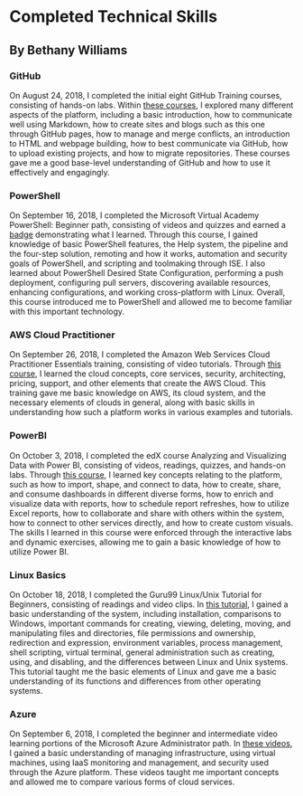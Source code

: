 # Completed Technical Skills
## By Bethany Williams

### GitHub
On August 24, 2018, I completed the initial eight GitHub Training courses, consisting of hands-on labs. Within [these courses](https://user-images.githubusercontent.com/42616466/48637322-03527500-e993-11e8-87cb-3e1bdaabf576.png), I explored many different aspects of the platform, including a basic introduction, how to communicate well using Markdown, how to create sites and blogs such as this one through GitHub pages, how to manage and merge conflicts, an introduction to HTML and webpage building, how to best communicate via GitHub, how to upload existing projects, and how to migrate repositories. These courses gave me a good base-level understanding of GitHub and how to use it effectively and engagingly. 

### PowerShell
On September 16, 2018, I completed the Microsoft Virtual Academy PowerShell: Beginner path, consisting of videos and quizzes and earned a [badge](https://mva.microsoft.com/RewardEvidence.aspx/?key=haaNjgCPWTj_pmyGijh6Zw2) demonstrating what I learned. Through this course, I gained knowledge of basic PowerShell features, the Help system, the pipeline and the four-step solution, remoting and how it works, automation and security goals of PowerShell, and scripting and toolmaking through ISE. I also learned about PowerShell Desired State Configuration, performing a push deployment, configuring pull servers, discovering available resources, enhancing configurations, and working cross-platform with Linux. Overall, this course introduced me to PowerShell and allowed me to become familiar with this important technology. 

### AWS Cloud Practitioner
On September 26, 2018, I completed the Amazon Web Services Cloud Practitioner Essentials training, consisting of video tutorials. Through [this course](), I learned the cloud concepts, core services, security, architecting, pricing, support, and other elements that create the AWS Cloud. This training gave me basic knowledge on AWS, its cloud system, and the necessary elements of clouds in general, along with basic skills in understanding how such a platform works in various examples and tutorials. 

### PowerBI
On October 3, 2018, I completed the edX course Analyzing and Visualizing Data with Power BI, consisting of videos, readings, quizzes, and hands-on labs. Through [this course](https://user-images.githubusercontent.com/42616466/47803014-86bb6780-dcff-11e8-90dc-240eb2aca850.png), I learned key concepts relating to the platform, such as how to import, shape, and connect to data, how to create, share, and consume dashboards in different diverse forms, how to enrich and visualize data with reports, how to schedule report refreshes, how to utilize Excel reports, how to collaborate and share with others within the system, how to connect to other services directly, and how to create custom visuals. The skills I learned in this course were enforced through the interactive labs and dynamic exercises, allowing me to gain a basic knowledge of how to utilize Power BI. 

### Linux Basics
On October 18, 2018, I completed the Guru99 Linux/Unix Tutorial for Beginners, consisting of readings and video clips. In [this tutorial](), I gained a basic understanding of the system, including installation, comparisons to Windows, important commands for creating, viewing, deleting, moving, and manipulating files and directories, file permissions and ownership, redirection and expression, environment variables, process management, shell scripting, virtual terminal, general administration such as creating, using, and disabling, and the differences between Linux and Unix systems. This tutorial taught me the basic elements of Linux and gave me a basic understanding of its functions and differences from other operating systems. 

### Azure
On September 6, 2018, I completed the beginner and intermediate video learning portions of the Microsoft Azure Administrator path. In [these videos](), I gained a basic understanding of managing infrastructure, using virtual machines, using IaaS monitoring and management, and security used through the Azure platform. These videos taught me important concepts and allowed me to compare various forms of cloud services. 

